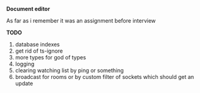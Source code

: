 **Document editor**

As far as i remember it was an assignment before interview 

**TODO**

1. database indexes
2. get rid of ts-ignore
3. more types for god of types
4. logging
5. clearing watching list by ping or something
6. broadcast for rooms or by custom filter of sockets which should get an update
